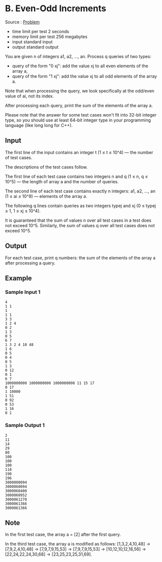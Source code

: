 # B. Even-Odd Increments

Source : [Problem](https://codeforces.com/problemset/problem/1744/B)

- time limit per test 2 seconds
- memory limit per test 256 megabytes
- input standard input
- output standard output

You are given n of integers a1, a2, …, an. Process q queries of two types:

- query of the form "0 xj": add the value xj to all even elements of the array a,
- query of the form "1 xj": add the value xj to all odd elements of the array a.

Note that when processing the query, we look specifically at the odd/even value of ai, not its index.

After processing each query, print the sum of the elements of the array a.

Please note that the answer for some test cases won't fit into 32-bit integer type, so you should use at least 64-bit integer type in your programming language (like long long for C++).

## Input

The first line of the input contains an integer t (1 ≤ t ≤ 10^4) — the number of test cases.

The descriptions of the test cases follow.

The first line of each test case contains two integers n and q (1 ≤ n, q ≤ 10^5) — the length of array a and the number of queries.

The second line of each test case contains exactly n integers: a1, a2, …, an (1 ≤ ai ≤ 10^9) — elements of the array a.

The following q lines contain queries as two integers typej and xj (0 ≤ typej ≤ 1, 1 ≤ xj ≤ 10^4).

It is guaranteed that the sum of values n over all test cases in a test does not exceed 10^5. Similarly, the sum of values q over all test cases does not exceed 10^5.

## Output

For each test case, print q numbers: the sum of the elements of the array a after processing a query.

## Example

### Sample Input 1

    4
    1 1
    1
    1 1
    3 3
    1 2 4
    0 2
    1 3
    0 5
    6 7
    1 3 2 4 10 48
    1 6
    0 5
    0 4
    0 5
    1 3
    0 12
    0 1
    6 7
    1000000000 1000000000 1000000000 11 15 17
    0 17
    1 10000
    1 51
    0 92
    0 53
    1 16
    0 1

### Sample Output 1

    2
    11
    14
    29
    80
    100
    100
    100
    118
    190
    196
    3000000094
    3000060094
    3000060400
    3000060952
    3000061270
    3000061366
    3000061366

## Note

In the first test case, the array a = [2] after the first query.

In the third test case, the array a is modified as follows: [1,3,2,4,10,48] → [7,9,2,4,10,48] → [7,9,7,9,15,53] → [7,9,7,9,15,53] → [10,12,10,12,18,56] → [22,24,22,24,30,68] → [23,25,23,25,31,69].
